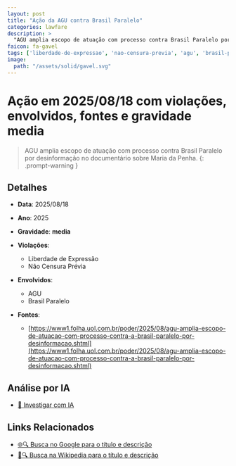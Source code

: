 ```yaml
---
layout: post
title: "Ação da AGU contra Brasil Paralelo"
categories: lawfare
description: > 
  "AGU amplia escopo de atuação com processo contra Brasil Paralelo por desinformação no documentário sobre Maria da Penha."
faicon: fa-gavel
tags: ['liberdade-de-expressao', 'nao-censura-previa', 'agu', 'brasil-paralelo', 'gravidade-media', 'processo-judicial', 'desinformacao', 'maria-da-penha']
image:
  path: "/assets/solid/gavel.svg"
---
```


# Ação em 2025/08/18 com violações, envolvidos, fontes e gravidade media

> AGU amplia escopo de atuação com processo contra Brasil Paralelo por desinformação no documentário sobre Maria da Penha.
{: .prompt-warning }

## Detalhes
- **Data**: 2025/08/18
- **Ano**: 2025
- **Gravidade**: **media** <i class="fas fa-gavel"></i>

- **Violações**:
  - Liberdade de Expressão
  - Não Censura Prévia
- **Envolvidos**:
  - AGU
  - Brasil Paralelo
- **Fontes**:
  - [https://www1.folha.uol.com.br/poder/2025/08/agu-amplia-escopo-de-atuacao-com-processo-contra-a-brasil-paralelo-por-desinformacao.shtml](https://www1.folha.uol.com.br/poder/2025/08/agu-amplia-escopo-de-atuacao-com-processo-contra-a-brasil-paralelo-por-desinformacao.shtml)

## Análise por IA
- [🤖 Investigar com IA](https://www.perplexity.ai/search?q=%20A%C3%A7%C3%A3o%20da%20AGU%20contra%20Brasil%20Paralelo%20AGU%20amplia%20escopo%20de%20atua%C3%A7%C3%A3o%20com%20processo%20contra%20Brasil%20Paralelo%20por%20desinforma%C3%A7%C3%A3o%20no%20document%C3%A1rio%20sobre%20Maria%20da%20Penha.%20Liberdade%20de%20Express%C3%A3o%20N%C3%A3o%20Censura%20Pr%C3%A9via%202025%20gravidade%20media)

## Links Relacionados
- [🌐🔍 Busca no Google para o título e descrição](https://www.google.com/search?q=%20A%C3%A7%C3%A3o%20da%20AGU%20contra%20Brasil%20Paralelo%20AGU%20amplia%20escopo%20de%20atua%C3%A7%C3%A3o%20com%20processo%20contra%20Brasil%20Paralelo%20por%20desinforma%C3%A7%C3%A3o%20no%20document%C3%A1rio%20sobre%20Maria%20da%20Penha.%20Liberdade%20de%20Express%C3%A3o%20N%C3%A3o%20Censura%20Pr%C3%A9via%202025%20gravidade%20media)
- [📖🔍 Busca na Wikipedia para o título e descrição](https://pt.wikipedia.org/w/index.php?search=%20A%C3%A7%C3%A3o%20da%20AGU%20contra%20Brasil%20Paralelo%20AGU%20amplia%20escopo%20de%20atua%C3%A7%C3%A3o%20com%20processo%20contra%20Brasil%20Paralelo%20por%20desinforma%C3%A7%C3%A3o%20no%20document%C3%A1rio%20sobre%20Maria%20da%20Penha.%20Liberdade%20de%20Express%C3%A3o%20N%C3%A3o%20Censura%20Pr%C3%A9via%202025%20gravidade%20media)

